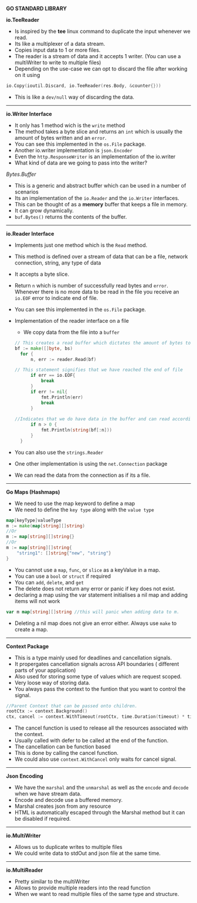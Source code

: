 __GO STANDARD LIBRARY__

**io.TeeReader**

- Is inspired by the **tee** linux command to duplicate the input whenever we read.
- Its like a multiplexer of a data stream.
- Copies input data to 1 or more files.
- The reader is a stream of data and it accepts 1 writer. (You can use a multiWriter to write to multiple files)
- Depending on the use-case we can opt to discard the file after working on it using 
```go
io.Copy(ioutil.Discard, io.TeeReader(res.Body, &counter{}))
```
-   This is like a `dev/null` way of discarding the data.

***

**io.Writer Interface**

- It only has 1 method wich is the `write` method
- The method takes a byte slice and returns an `int` which is usually the amount of bytes written and an `error`.
- You can see this implemented in the `os.File` package.
- Another io.writer implementation is `json.Encoder`
- Even the `http.ResponseWriter` is an implementation of the io.writer
- What kind of data are we going to pass into the writer?

_Bytes.Buffer_
- This is a generic and abstract buffer which can be used in a number of scenarios
- Its an implementation of the `io.Reader` and the `io.Writer` interfaces.
- This can be thought of as a **memory** buffer that keeps a file in memory.
- It can grow dynamically.
- `buf.Bytes()` returns the contents of the buffer.

***

**io.Reader Interface**

- Implements just one method which is the `Read` method.
- This method is defined over a stream of data that can be a file, network connection, string, any type of data
- It accepts a byte slice.
- Return `n` which is number of successfully read bytes and `error`. Whenever there is no more data to be read in the file you receive an `io.EOF` error to indicate end of file.
- You can see this implemented in the `os.File` package.
- Implementation of the reader interface on a file
    - We copy data from the file into a `buffer`
  
  ```go
  // This creates a read buffer which dictates the amount of bytes to read on each cycle.
  bf := make([]byte, bs) 
	for {
		n, err := reader.Read(bf)
  
  // This statement signifies that we have reached the end of file
		if err == io.EOF{
			break
		}
		if err != nil{
			fmt.Println(err)
			break
		}
        
  //Indicates that we do have data in the buffer and can read according to the buffer size allocated.
		if n > 0 {
			fmt.Println(string(bf[:n]))
		}
	}
  ```
- You can also use the `strings.Reader`
- One other implementation is using the `net.Connection` package
- We can read the data from the connection as if its a file.

***

**Go Maps (Hashmaps)**
- We need to use the map keyword to define a map
- We need to define the `key type` along with the `value type`
```go
map[keyType]valueType
m := make(map[string][]string)
//Or
m := map[string][]string{}
//Or
m := map[string][]string{
	"string1": []string{"new", "string"}
}
```
- You cannot use a `map`, `func`, or `slice` as a keyValue in a map.
- You can use a `bool` or `struct` if required
- You can `add`, `delete`, and `get`
- The delete does not return any error or panic if key does not exist.
- declaring a map using the var statement initialises a nil map and adding items will not work
```go
var m map[string][]string //this will panic when adding data to m.
```
- Deleting a nil map does not give an error either. Always use `make` to create a map.
***

**Context Package**
- This is a type mainly used for deadlines and cancellation signals.
- It propergates cancellation signals across API boundaries ( different parts of your application)
- Also used for storing some type of values which are request scoped.
- Very loose way of storing data.
- You always pass the context to the funtion that you want to control the signal.
```go
//Parent Context that can be passed onto children.
rootCtx := context.Background()
ctx, cancel := context.WithTimeout(rootCtx, time.Duration(timeout) * time.Millisecond)
```
- The cancel function is used to release all the resources associated with the context.
- Usually called with defer to be called at the end of the function.
- The cancellation can be function based
- This is done by calling the cancel function.
- We could also use `context.WithCancel` only waits for cancel signal.

***

**Json Encoding**

- We have the `marshal` and the `unmarshal` as well as the `encode` and `decode` when we have stream data.
- Encode and decode use a buffered memory.
- Marshal creates json from any resource
- HTML is automatically escaped through the Marshal method but it can be disabled if required.

***

**io.MultiWriter**
- Allows us to duplicate writes to multiple files
- We could write data to stdOut and json file at the same time.

***

**io.MultiReader**

- Pretty similar to the multiWriter
- Allows to provide multiple readers into the read function
- When we want to read multiple files of the same type and structure.






